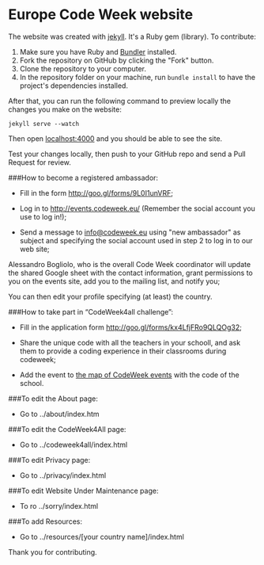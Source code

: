 # Europe Code Week website

The website was created with [jekyll](http://jekyllrb.com/). It's a Ruby gem
(library). To contribute:

1. Make sure you have Ruby and [Bundler](http://bundler.io/) installed.  
2. Fork the repository on GitHub by clicking the "Fork" button.  
3. Clone the repository to your computer.  
4. In the repository folder on your machine, run `bundle install` to have the
   project's dependencies installed.

After that, you can run the following command to preview locally the changes
you make on the website:

	jekyll serve --watch

Then open [localhost:4000](http://localhost:4000/) and you should be able to 
see the site.

Test your changes locally, then push to your GitHub repo and send a Pull
Request for review.



###How to become a registered ambassador:  

- Fill in the form http://goo.gl/forms/9L0I1unVRF;  

- Log in to http://events.codeweek.eu/ (Remember the social account you use to log in!);  

- Send a message to info@codeweek.eu using "new ambassador" as subject and specifying the social account used in step 2 to log in to our web site;  

Alessandro Bogliolo, who is the overall Code Week coordinator will update the shared Google sheet with the contact information, grant permissions to you on the events site, add you to the mailing list, and notify you;  

You can then edit your profile specifying (at least) the country. 


###How to take part in “CodeWeek4all challenge”:  

- Fill in the application form http://goo.gl/forms/kx4LfjFRo9QLQOg32;  

- Share the unique code with all the teachers in your schooll, and ask them to provide a coding experience in their classrooms during codeweek;  

- Add the event to [the map of CodeWeek events](http://events.codeweek.eu/) with the code of the school.  


###To edit the About page:
- Go to ../about/index.htm


###To edit the CodeWeek4All page:
- Go to ../codeweek4all/index.html


###To edit Privacy page:
- Go to ../privacy/index.html


###To edit Website Under Maintenance page:
- To ro ../sorry/index.html

###To add Resources:
- Go to ../resources/[your country name]/index.html


Thank you for contributing.
